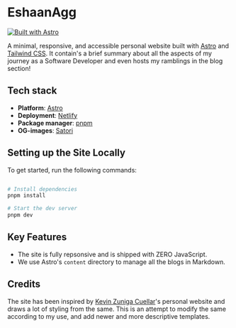 # EshaanAgg

[![Built with Astro](https://astro.badg.es/v1/built-with-astro.svg)](https://astro.build)

A minimal, responsive, and accessible personal website built with [Astro](https://astro.build/) and [Tailwind CSS](https://tailwindcss.com/). It contain's a brief summary about all the aspects of my journey as a Software Developer and even hosts my ramblings in the blog section!

## Tech stack

- **Platform**: [Astro](https://github.com/withastro/astro)
- **Deployment**: [Netlify](https://www.netlify.com/)
- **Package manager**: [pnpm](https://pnpm.io/)
- **OG-images**: [Satori](https://github.com/vercel/satori)

## Setting up the Site Locally

To get started, run the following commands:

```bash

# Install dependencies
pnpm install

# Start the dev server
pnpm dev

```

## Key Features

- The site is fully repsonsive and is shipped with ZERO JavaScript.
- We use Astro's `content` directory to manage all the blogs in Markdown.

## Credits

The site has been inspired by [Kevin Zuniga Cuellar](https://github.com/kevinzunigacuellar/web)'s personal website and draws a lot of styling from the same. This is an attempt to modify the same according to my use, and add newer and more descriptive templates.
